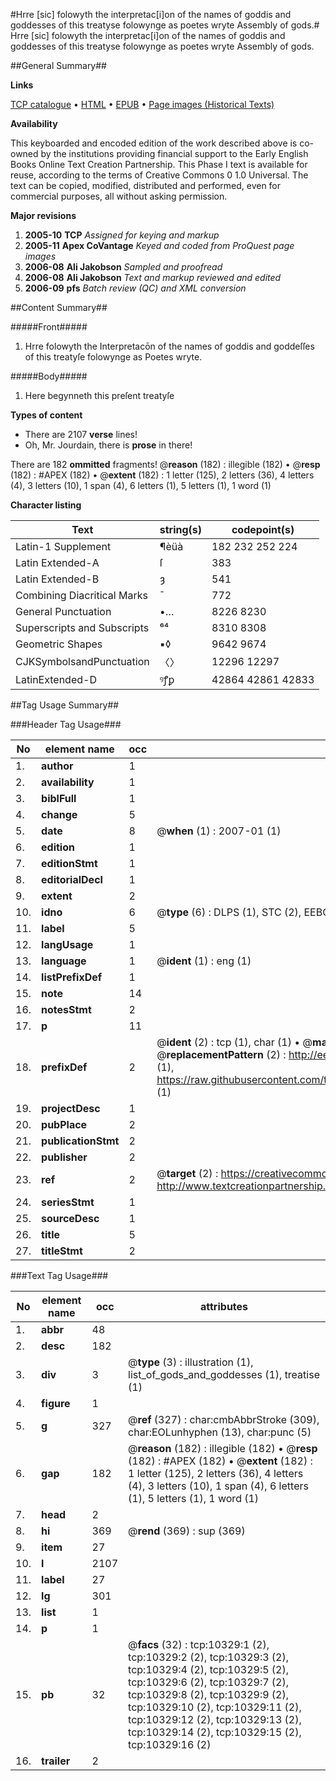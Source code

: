 #Hrre [sic] folowyth the interpretac[i]on of the names of goddis and goddesses of this treatyse folowynge as poetes wryte Assembly of gods.#
Hrre [sic] folowyth the interpretac[i]on of the names of goddis and goddesses of this treatyse folowynge as poetes wryte
Assembly of gods.

##General Summary##

**Links**

[TCP catalogue](http://www.ota.ox.ac.uk/tcp/)  • 
[HTML](http://tei.it.ox.ac.uk/tcp/Texts-HTML/free/A68/A68426.html)  • 
[EPUB](http://tei.it.ox.ac.uk/tcp/Texts-EPUB/free/A68/A68426.epub) • 
[Page images (Historical Texts)](https://data.historicaltexts.jisc.ac.uk/view?pubId=eebo-99845432e&pageId=eebo-99845432e-10329-1)

**Availability**

This keyboarded and encoded edition of the
	       work described above is co-owned by the institutions
	       providing financial support to the Early English Books
	       Online Text Creation Partnership. This Phase I text is
	       available for reuse, according to the terms of Creative
	       Commons 0 1.0 Universal. The text can be copied,
	       modified, distributed and performed, even for
	       commercial purposes, all without asking permission.

**Major revisions**

1. __2005-10__ __TCP__ *Assigned for keying and markup*
1. __2005-11__ __Apex CoVantage__ *Keyed and coded from ProQuest page images*
1. __2006-08__ __Ali Jakobson__ *Sampled and proofread*
1. __2006-08__ __Ali Jakobson__ *Text and markup reviewed and edited*
1. __2006-09__ __pfs__ *Batch review (QC) and XML conversion*

##Content Summary##

#####Front#####

1. Hrre folowyth the Interpretacōn of the names of goddis and goddeſſes of this treatyſe folowynge as Poetes wryte.

#####Body#####

1. Here begynneth this preſent treatyſe

**Types of content**

  * There are 2107 **verse** lines!
  * Oh, Mr. Jourdain, there is **prose** in there!

There are 182 **ommitted** fragments! 
 @__reason__ (182) : illegible (182)  •  @__resp__ (182) : #APEX (182)  •  @__extent__ (182) : 1 letter (125), 2 letters (36), 4 letters (4), 3 letters (10), 1 span (4), 6 letters (1), 5 letters (1), 1 word (1)

**Character listing**


|Text|string(s)|codepoint(s)|
|---|---|---|
|Latin-1 Supplement|¶èüà|182 232 252 224|
|Latin Extended-A|ſ|383|
|Latin Extended-B|ȝ|541|
|Combining             Diacritical Marks|̄|772|
|General Punctuation|•…|8226 8230|
|Superscripts             and Subscripts|⁶⁴|8310 8308|
|Geometric Shapes|▪◊|9642 9674|
|CJKSymbolsandPunctuation|〈〉|12296 12297|
|LatinExtended-D|ꝰꝭꝑ|42864 42861 42833|

##Tag Usage Summary##

###Header Tag Usage###

|No|element name|occ|attributes|
|---|---|---|---|
|1.|__author__|1||
|2.|__availability__|1||
|3.|__biblFull__|1||
|4.|__change__|5||
|5.|__date__|8| @__when__ (1) : 2007-01 (1)|
|6.|__edition__|1||
|7.|__editionStmt__|1||
|8.|__editorialDecl__|1||
|9.|__extent__|2||
|10.|__idno__|6| @__type__ (6) : DLPS (1), STC (2), EEBO-CITATION (1), PROQUEST (1), VID (1)|
|11.|__label__|5||
|12.|__langUsage__|1||
|13.|__language__|1| @__ident__ (1) : eng (1)|
|14.|__listPrefixDef__|1||
|15.|__note__|14||
|16.|__notesStmt__|2||
|17.|__p__|11||
|18.|__prefixDef__|2| @__ident__ (2) : tcp (1), char (1)  •  @__matchPattern__ (2) : ([0-9\-]+):([0-9IVX]+) (1), (.+) (1)  •  @__replacementPattern__ (2) : http://eebo.chadwyck.com/downloadtiff?vid=$1&page=$2 (1), https://raw.githubusercontent.com/textcreationpartnership/Texts/master/tcpchars.xml#$1 (1)|
|19.|__projectDesc__|1||
|20.|__pubPlace__|2||
|21.|__publicationStmt__|2||
|22.|__publisher__|2||
|23.|__ref__|2| @__target__ (2) : https://creativecommons.org/publicdomain/zero/1.0/ (1), http://www.textcreationpartnership.org/docs/. (1)|
|24.|__seriesStmt__|1||
|25.|__sourceDesc__|1||
|26.|__title__|5||
|27.|__titleStmt__|2||


###Text Tag Usage###

|No|element name|occ|attributes|
|---|---|---|---|
|1.|__abbr__|48||
|2.|__desc__|182||
|3.|__div__|3| @__type__ (3) : illustration (1), list_of_gods_and_goddesses (1), treatise (1)|
|4.|__figure__|1||
|5.|__g__|327| @__ref__ (327) : char:cmbAbbrStroke (309), char:EOLunhyphen (13), char:punc (5)|
|6.|__gap__|182| @__reason__ (182) : illegible (182)  •  @__resp__ (182) : #APEX (182)  •  @__extent__ (182) : 1 letter (125), 2 letters (36), 4 letters (4), 3 letters (10), 1 span (4), 6 letters (1), 5 letters (1), 1 word (1)|
|7.|__head__|2||
|8.|__hi__|369| @__rend__ (369) : sup (369)|
|9.|__item__|27||
|10.|__l__|2107||
|11.|__label__|27||
|12.|__lg__|301||
|13.|__list__|1||
|14.|__p__|1||
|15.|__pb__|32| @__facs__ (32) : tcp:10329:1 (2), tcp:10329:2 (2), tcp:10329:3 (2), tcp:10329:4 (2), tcp:10329:5 (2), tcp:10329:6 (2), tcp:10329:7 (2), tcp:10329:8 (2), tcp:10329:9 (2), tcp:10329:10 (2), tcp:10329:11 (2), tcp:10329:12 (2), tcp:10329:13 (2), tcp:10329:14 (2), tcp:10329:15 (2), tcp:10329:16 (2)|
|16.|__trailer__|2||
